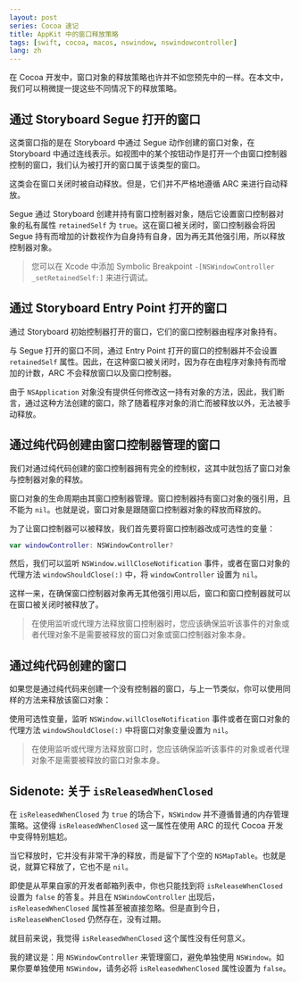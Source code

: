 ```yaml
---
layout: post
series: Cocoa 速记
title: AppKit 中的窗口释放策略
tags: [swift, cocoa, macos, nswindow, nswindowcontroller]
lang: zh
---
```


在 Cocoa 开发中，窗口对象的释放策略也许并不如您预先中的一样。在本文中，我们可以稍微提一提这些不同情况下的释放策略。

## 通过 Storyboard Segue 打开的窗口

这类窗口指的是在 Storyboard 中通过 Segue 动作创建的窗口对象，在 Storyboard 中通过连线表示。如视图中的某个按钮动作是打开一个由窗口控制器控制的窗口，我们认为被打开的窗口属于该类型的窗口。

这类会在窗口关闭时被自动释放。但是，它们并不严格地遵循 ARC 来进行自动释放。

Segue 通过 Storyboard 创建并持有窗口控制器对象，随后它设置窗口控制器对象的私有属性 `retainedSelf` 为 `true`。这在窗口被关闭时，窗口控制器会将因 Segue 持有而增加的计数视作为自身持有自身，因为再无其他强引用，所以释放控制器对象。

> 您可以在 Xcode 中添加 Symbolic Breakpoint `-[NSWindowController _setRetainedSelf:]` 来进行调试。

## 通过 Storyboard Entry Point 打开的窗口

通过 Storyboard 初始控制器打开的窗口，它们的窗口控制器由程序对象持有。

与 Segue 打开的窗口不同，通过 Entry Point 打开的窗口的控制器并不会设置 `retainedSelf` 属性。因此，在这种窗口被关闭时，因为存在由程序对象持有而增加的计数，ARC 不会释放窗口以及窗口控制器。

由于 `NSApplication` 对象没有提供任何修改这一持有对象的方法，因此，我们断言，通过这种方法创建的窗口，除了随着程序对象的消亡而被释放以外，无法被手动释放。

## 通过纯代码创建由窗口控制器管理的窗口

我们对通过纯代码创建的窗口控制器拥有完全的控制权，这其中就包括了窗口对象与控制器对象的释放。

窗口对象的生命周期由其窗口控制器管理。窗口控制器持有窗口对象的强引用，且不能为 `nil`。也就是说，窗口对象是跟随窗口控制器对象的释放而释放的。

为了让窗口控制器可以被释放，我们首先要将窗口控制器改成可选性的变量：

```swift
var windowController: NSWindowController?
```

然后，我们可以监听 `NSWindow.willCloseNotification` 事件，或者在窗口对象的代理方法 `windowShouldClose(:)` 中，将 `windowController` 设置为 `nil`。

这样一来，在确保窗口控制器对象再无其他强引用以后，窗口和窗口控制器就可以在窗口被关闭时被释放了。

> 在使用监听或代理方法释放窗口控制器时，您应该确保监听该事件的对象或者代理对象不是需要被释放的窗口对象或窗口控制器对象本身。

## 通过纯代码创建的窗口

如果您是通过纯代码来创建一个没有控制器的窗口，与上一节类似，你可以使用同样的方法来释放该窗口对象：

使用可选性变量，监听 `NSWindow.willCloseNotification` 事件或者在窗口对象的代理方法 `windowShouldClose(:)` 中将窗口对象变量设置为 `nil`。

> 在使用监听或代理方法释放窗口时，您应该确保监听该事件的对象或者代理对象不是需要被释放的窗口对象本身。

## Sidenote: 关于 `isReleasedWhenClosed`

在 `isReleasedWhenClosed` 为 `true` 的场合下，`NSWindow` 并不遵循普通的内存管理策略。这使得 `isReleasedWhenClosed` 这一属性在使用 ARC 的现代 Cocoa 开发中变得特别尴尬。

当它释放时，它并没有非常干净的释放，而是留下了个空的 `NSMapTable`。也就是说，就算它释放了，它也不是 `nil`。

即使是从苹果自家的开发者邮箱列表中，你也只能找到将 `isReleaseWhenClosed` 设置为 `false` 的答复。并且在 `NSWindowController` 出现后，`isReleasedWhenClosed` 属性甚至被直接忽略。但是直到今日，`isReleaseWhenClosed` 仍然存在，没有过期。

就目前来说，我觉得 `isReleasedWhenClosed` 这个属性没有任何意义。

我的建议是：用 `NSWindowController` 来管理窗口，避免单独使用 `NSWindow`。如果你要单独使用 `NSWindow`，请务必将 `isReleasedWhenClosed` 属性设置为 `false`。